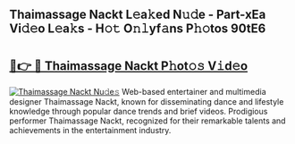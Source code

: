 ## Thaimassage Nackt L𝚎a𝚔ed N𝚞𝚍e - Part-xEa Vi𝚍𝚎o L𝚎a𝚔s - H𝚘𝚝 O𝚗𝚕yf𝚊ns P𝚑𝚘tos 90tE6

# <h2><a href="http://kfdtcd.oniu.top/?m=Thaimassage+Nackt">🔗👉 🔴 Thaimassage Nackt P𝚑ot𝚘𝚜 V𝚒d𝚎o</a></h2>

[![Thaimassage Nackt Nu𝚍e𝚜](https://i.imgur.com/0qMVB7G.gif)](http://kfdtcd.oniu.top/?m=Thaimassage+Nackt)
Web-based entertainer and multimedia designer Thaimassage Nackt, known for disseminating dance and lifestyle knowledge through popular dance trends and brief videos. Prodigious performer Thaimassage Nackt, recognized for their remarkable talents and achievements in the entertainment industry.  

